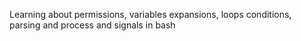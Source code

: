 Learning about permissions, variables expansions, loops conditions, parsing
and process and signals in bash
